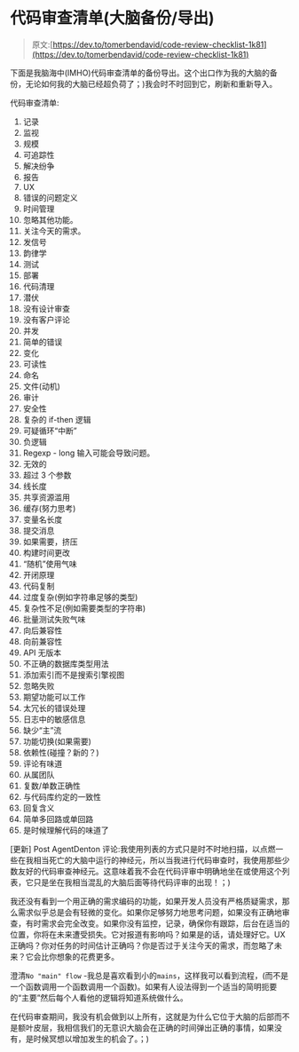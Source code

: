 # 代码审查清单(大脑备份/导出)

> 原文:[https://dev.to/tomerbendavid/code-review-checklist-1k81](https://dev.to/tomerbendavid/code-review-checklist-1k81)

下面是我脑海中(IMHO)代码审查清单的备份导出。这个出口作为我的大脑的备份，无论如何我的大脑已经超负荷了；)我会时不时回到它，刷新和重新导入。

代码审查清单:

1.  记录
2.  监视
3.  规模
4.  可追踪性
5.  解决纷争
6.  报告
7.  UX
8.  错误的问题定义
9.  时间管理
10.  忽略其他功能。
11.  关注今天的需求。
12.  发信号
13.  韵律学
14.  测试
15.  部署
16.  代码清理
17.  潜伏
18.  没有设计审查
19.  没有客户评论
20.  并发
21.  简单的错误
22.  变化
23.  可读性
24.  命名
25.  文件(动机)
26.  审计
27.  安全性
28.  复杂的 if-then 逻辑
29.  可疑循环“中断”
30.  负逻辑
31.  Regexp - long 输入可能会导致问题。
32.  无效的
33.  超过 3 个参数
34.  线长度
35.  共享资源滥用
36.  缓存(努力思考)
37.  变量名长度
38.  提交消息
39.  如果需要，挤压
40.  构建时间更改
41.  “随机”使用气味
42.  开闭原理
43.  代码复制
44.  过度复杂(例如字符串足够的类型)
45.  复杂性不足(例如需要类型的字符串)
46.  批量测试失败气味
47.  向后兼容性
48.  向前兼容性
49.  API 无版本
50.  不正确的数据库类型用法
51.  添加索引而不是搜索引擎视图
52.  忽略失败
53.  期望功能可以工作
54.  太冗长的错误处理
55.  日志中的敏感信息
56.  缺少“主”流
57.  功能切换(如果需要)
58.  依赖性(碰撞？新的？)
59.  评论有味道
60.  从属团队
61.  复数/单数正确性
62.  与代码库约定的一致性
63.  回复含义
64.  简单多回路或单回路
65.  是时候理解代码的味道了

[更新] Post AgentDenton 评论:我使用列表的方式只是时不时地扫描，以点燃一些在我相当死亡的大脑中运行的神经元，所以当我进行代码审查时，我使用那些少数友好的代码审查神经元。这意味着我不会在代码评审中明确地坐在或使用这个列表，它只是坐在我相当混乱的大脑后面等待代码评审的出现！；)

我还没有看到一个用正确的需求编码的功能，如果开发人员没有严格质疑需求，那么需求似乎总是会有轻微的变化。如果你足够努力地思考问题，如果没有正确地审查，有时需求会完全改变。如果你没有监控，记录，确保你有跟踪，后台在适当的位置，你将在未来遭受损失。它对报道有影响吗？如果是的话，请处理好它。UX 正确吗？你对任务的时间估计正确吗？你是否过于关注今天的需求，而忽略了未来？它会比你想象的花费更多。

澄清`No "main" flow` -我总是喜欢看到小的`mains`，这样我可以看到流程，(而不是一个函数调用一个函数调用一个函数)。如果有人设法得到一个适当的简明扼要的“主要”然后每个人看他的逻辑将知道系统做什么。

在代码审查期间，我没有机会做到以上所有，这就是为什么它位于大脑的后部而不是额叶皮层，我相信我们的无意识大脑会在正确的时间弹出正确的事情，如果没有，是时候冥想以增加发生的机会了。；)